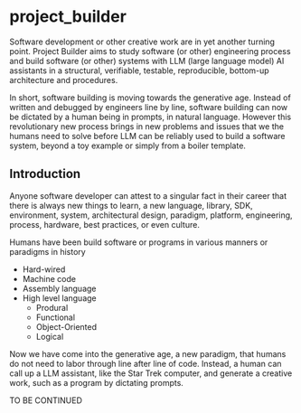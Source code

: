 # project_builder

Software development or other creative work are in yet another turning point.
Project Builder aims to study software (or other) engineering
process and build software (or other) systems with LLM (large language model) AI assistants
in a structural, verifiable, testable, reproducible, bottom-up architecture and procedures.

In short, software building is moving towards the generative age.
Instead of written and debugged by engineers line by line, software building
can now be dictated by a human being in prompts, in natural language.
However this revolutionary new process brings in new problems and issues that
we the humans need to solve before LLM can be reliably used to build a software system,
beyond a toy example or simply from a boiler template.


## Introduction
Anyone software developer can attest to a singular fact in their career that
there is always new things to learn, a new language, library, SDK,
environment, system, architectural design, paradigm, platform, engineering, process, hardware,
best practices, or even culture.

Humans have been build software or programs in various manners or paradigms in history
- Hard-wired
- Machine code
- Assembly language
- High level language
    - Produral
    - Functional
    - Object-Oriented
    - Logical

Now we have come into the generative age, a new paradigm, that humans do not need
to labor through line after line of code. Instead, a human can
call up a LLM assistant, like the Star Trek computer, and generate
a creative work, such as a program by dictating prompts.

TO BE CONTINUED
